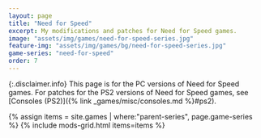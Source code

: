 ```yaml
---
layout: page
title: "Need for Speed"
excerpt: My modifications and patches for Need for Speed games.
image: "assets/img/games/need-for-speed-series.jpg"
feature-img: "assets/img/games/bg/need-for-speed-series.jpg"
game-series: "need-for-speed"
order: 7
---
```


{:.disclaimer.info}
This page is for the PC versions of Need for Speed games.
For patches for the PS2 versions of Need for Speed games, see [Consoles (PS2)]({% link _games/misc/consoles.md %}#ps2).

{% assign items = site.games | where:"parent-series", page.game-series %}
{% include mods-grid.html items=items %}